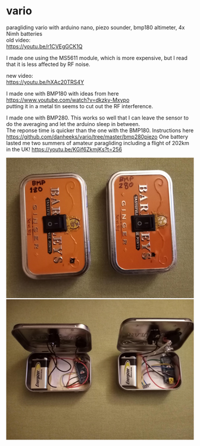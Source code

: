 # vario
  
paragliding vario with arduino nano, piezo sounder, bmp180 altimeter, 4x Nimh batteries  
old video:  
https://youtu.be/r1CVEgGCK1Q  
  
I made one using the MS5611 module, which is more expensive, but I read that it is less affected by RF noise.  
  
new video:  
https://youtu.be/hXAc20TRS4Y  
  
I made one with BMP180 with ideas from here  
https://www.youtube.com/watch?v=dkzky-Mxypo  
putting it in a metal tin seems to cut out the RF interference.  
  
I made one with BMP280. This works so well that I can leave the sensor to do the averaging and let the arduino sleep in between.  
The reponse time is quicker than the one with the BMP180.
Instructions here https://github.com/danheeks/vario/tree/master/bmp280piezo
One battery lasted me two summers of amateur paragliding including a flight of 202km in the UK!
https://youtu.be/KGif6ZkmjKs?t=256
  
![Schematic Picture](./varios.jpg)
![Schematic Picture](./variosopen.jpg)

